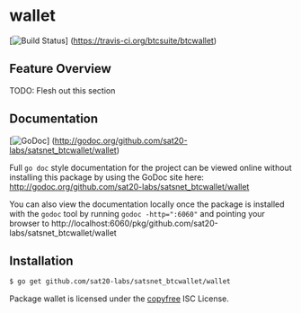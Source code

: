 wallet
======

[![Build Status](https://travis-ci.org/btcsuite/btcwallet.png?branch=master)]
(https://travis-ci.org/btcsuite/btcwallet)

## Feature Overview

TODO: Flesh out this section

## Documentation

[![GoDoc](https://godoc.org/github.com/sat20-labs/satsnet_btcwallet/wallet?status.png)]
(http://godoc.org/github.com/sat20-labs/satsnet_btcwallet/wallet)

Full `go doc` style documentation for the project can be viewed online without
installing this package by using the GoDoc site here:
http://godoc.org/github.com/sat20-labs/satsnet_btcwallet/wallet

You can also view the documentation locally once the package is installed with
the `godoc` tool by running `godoc -http=":6060"` and pointing your browser to
http://localhost:6060/pkg/github.com/sat20-labs/satsnet_btcwallet/wallet

## Installation

```bash
$ go get github.com/sat20-labs/satsnet_btcwallet/wallet
```

Package wallet is licensed under the [copyfree](http://copyfree.org) ISC
License.
